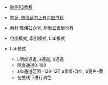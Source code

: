 - [敬伟PS教程](https://www.bilibili.com/video/BV187411Z7bx?from=search&seid=7870654551464731134&spm_id_from=333.337.0.0)
- [笔记, 微信读书上有对应书籍](https://weread.qq.com/web/reader/8f7328c0721247af8f7e6fbkc81322c012c81e728d9d180)
- 素材:敬伟公众号, 阿里云盘里也有



- 位图模式, 索引模式, Lab模式
- Lab模式
    - L明度通道, a通道, b通道
    - 明度通道0-100
    - a/b通道范围 -128-127, a青绿-洋红, b亮白-黄
    - 在曲线下进行调色